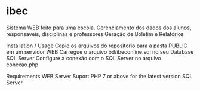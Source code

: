 # ibec
Sistema WEB feito para uma escola.
    Gerenciamento dos dados dos alunos, responsaveis, disciplinas e professores
    Geração de Boletim e Relatórios

Installation / Usage
Copie os arquivos  do repositorio para a pasta PUBLIC em um servidor WEB
Carregue o arquivo bd/ibeconline.sql no seu Database SQL Server
Configure a conexão com o SQL Server no arquivo conexao.php

Requirements
WEB Server Suport PHP 7 or above for the latest version
SQL Server